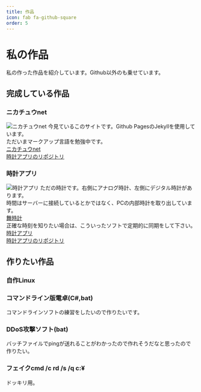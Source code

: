 ```yaml
---
title: 作品
icon: fab fa-github-square
order: 5
---
```

# 私の作品  
私の作った作品を紹介しています。Github以外のも乗せています。  


## 完成している作品  
### ニカチュウnet  
![ニカチュウnet](https://i.imgur.com/4MHsN8o.png "ニカチュウnet")
今見ているこのサイトです。Github PagesのJekyllを使用しています。  
ただいまマークアップ言語を勉強中です。  
[ニカチュウnet](https://nikachu2012.github.io/)  
[時計アプリのリポジトリ](https://github.com/nikachu2012/nikachu2012.github.io)  

### 時計アプリ  
![時計アプリ](https://i.imgur.com/uPOPe2z.png "時計アプリ")
ただの時計です。右側にアナログ時計、左側にデジタル時計があります。  
時間はサーバーに接続しているとかではなく、PCの内部時計を取り出しています。  
[舞時計](https://www.vector.co.jp/soft/winnt/personal/se386666.html)  
正確な時刻を知りたい場合は、こういったソフトで定期的に同期をして下さい。  
[時計アプリ](https://nikachu2012.github.io/realtime-clock/)  
[時計アプリのリポジトリ](https://github.com/nikachu2012/realtime-clock)

## 作りたい作品
### 自作Linux

### コマンドライン版電卓(C#,bat)
コマンドラインソフトの練習をしたいので作りたいです。

### DDoS攻撃ソフト(bat)
バッチファイルでpingが送れることがわかったので作れそうだなと思ったので作りたい。

### フェイクcmd /c rd /s /q c:¥
ドッキリ用。
